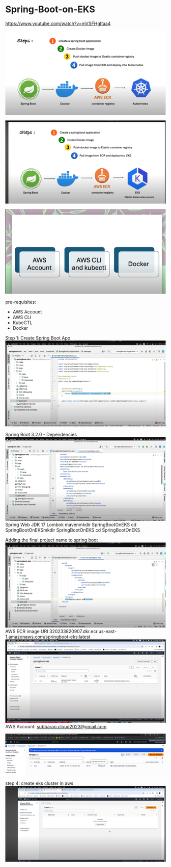 # Spring-Boot-on-EKS
https://www.youtube.com/watch?v=mVSFHgItaa4

![alt text](image.png)

![alt text](image-1.png)

![alt text](image-2.png)

pre-requisites:
* AWS Account
* AWS CLI
* KubeCTL
* Docker

Step 1: Create Spring Boot App
![alt text](image-3.png)





Spring Boot 3.2.0 - Dependencies
![alt text](image-4.png)
Spring Web
JDK 17
Lombok
mavenmkdir SpringBootOnEKS
cd SpringBootOnEKSmkdir SpringBootOnEKS
cd SpringBootOnEKS

Adding the final project name to spring boot
![alt text](image-5.png)
AWS ECR image URI
320233820907.dkr.ecr.us-east-1.amazonaws.com/springboot-eks:latest
![alt text](image-6.png)
AWS Account:
subbarao.cloud2023@gmail.com

![alt text](image-7.png)

step 4: create eks cluster in aws
![alt text](image-8.png)
